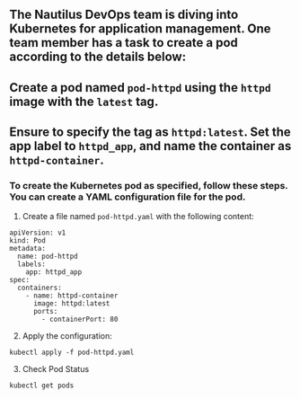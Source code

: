 ## The Nautilus DevOps team is diving into Kubernetes for application management. One team member has a task to create a pod according to the details below: 
## Create a pod named `pod-httpd` using the `httpd` image with the `latest` tag. 
## Ensure to specify the tag as `httpd:latest`. Set the app label to `httpd_app`, and name the container as `httpd-container`.

### To create the Kubernetes pod as specified, follow these steps. You can create a YAML configuration file for the pod.

1. Create a file named `pod-httpd.yaml` with the following content:

```
apiVersion: v1
kind: Pod
metadata:
  name: pod-httpd
  labels:
    app: httpd_app
spec:
  containers:
    - name: httpd-container
      image: httpd:latest
      ports:
        - containerPort: 80
```
2. Apply the configuration:

`kubectl apply -f pod-httpd.yaml`

3. Check Pod Status

`kubectl get pods`

